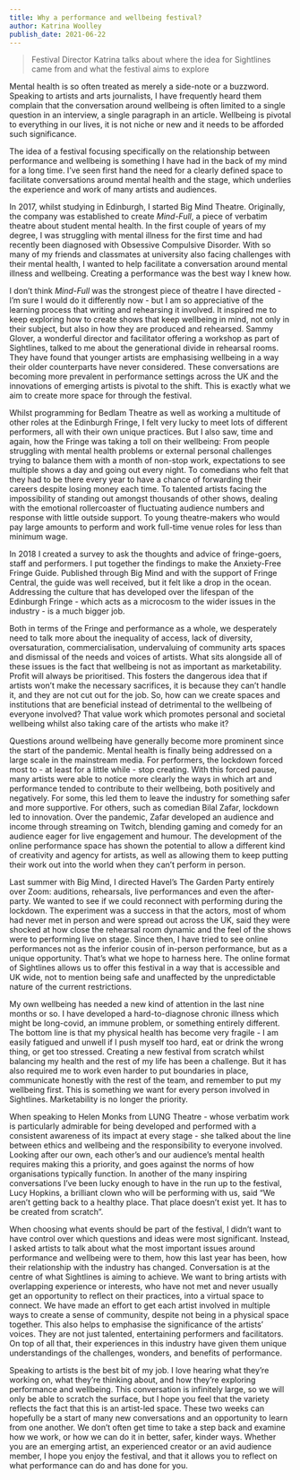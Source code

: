 ```yaml
---
title: Why a performance and wellbeing festival?
author: Katrina Woolley
publish_date: 2021-06-22
---
```


> Festival Director Katrina talks about where the idea for Sightlines came from and what the festival aims to explore

Mental health is so often treated as merely a side-note or a buzzword. Speaking to artists and arts journalists, I have frequently heard them complain that the conversation around wellbeing is often limited to a single question in an interview, a single paragraph in an article. Wellbeing is pivotal to everything in our lives, it is not niche or new and it needs to be afforded such significance. 
 
The idea of a festival focusing specifically on the relationship between performance and wellbeing is something I have had in the back of my mind for a long time. I’ve seen first hand the need for a clearly defined space to facilitate conversations around mental health and the stage, which underlies the experience and work of many artists and audiences.

In 2017, whilst studying in Edinburgh, I started Big Mind Theatre. Originally, the company was established to create _Mind-Full_, a piece of verbatim theatre about student mental health. In the first couple of years of my degree, I was struggling with mental illness for the first time and had recently been diagnosed with Obsessive Compulsive Disorder. With so many of my friends and classmates at university also facing challenges with their mental health, I wanted to help facilitate a conversation around mental illness and wellbeing. Creating a performance was the best way I knew how. 

I don’t think _Mind-Full_ was the strongest piece of theatre I have directed - I’m sure I would do it differently now - but I am so appreciative of the learning process that writing and rehearsing it involved. It inspired me to keep exploring how to create shows that keep wellbeing in mind, not only in their subject, but also in how they are produced and rehearsed. Sammy Glover, a wonderful director and facilitator offering a workshop as part of Sightlines, talked to me about the generational divide in rehearsal rooms. They have found that younger artists are emphasising wellbeing in a way their older counterparts have never considered. These conversations are becoming more prevalent in performance settings across the UK and the innovations of emerging artists is pivotal to the shift. This is exactly what we aim to create more space for through the festival. 

Whilst programming for Bedlam Theatre as well as working a multitude of other roles at the Edinburgh Fringe, I felt very lucky to meet lots of different performers, all with their own unique practices. But I also saw, time and again, how the Fringe was taking a toll on their wellbeing: From people struggling with mental health problems or external personal challenges trying to balance them with a month of non-stop work, expectations to see multiple shows a day and going out every night. To comedians who felt that they had to be there every year to have a chance of forwarding their careers despite losing money each time. To talented artists facing the impossibility of standing out amongst thousands of other shows, dealing with the emotional rollercoaster of fluctuating audience numbers and response with little outside support. To young theatre-makers who would pay large amounts to perform and work full-time venue roles for less than minimum wage. 
 
In 2018 I created a survey to ask the thoughts and advice of fringe-goers, staff and performers. I put together the findings to make the Anxiety-Free Fringe Guide. Published through Big Mind and with the support of Fringe Central, the guide was well received, but it felt like a drop in the ocean.  Addressing the culture that has developed over the lifespan of the Edinburgh Fringe - which acts as a microcosm to the wider issues in the industry - is a much bigger job. 

Both in terms of the Fringe and performance as a whole, we desperately need to talk more about the inequality of access, lack of diversity, oversaturation, commercialisation, undervaluing of community arts spaces and dismissal of the needs and voices of artists. What sits alongside all of these issues is the fact that wellbeing is not as important as marketability. Profit will always be prioritised. This fosters the dangerous idea that if artists won’t make the necessary sacrifices, it is because they can’t handle it, and they are not cut out for the job. So, how can we create spaces and institutions that are beneficial instead of detrimental to the wellbeing of everyone involved? That value work which promotes personal and societal wellbeing whilst also taking care of the artists who make it?
 
Questions around wellbeing have generally become more prominent since the start of the pandemic. Mental health is finally being addressed on a large scale in the mainstream media. For performers, the lockdown forced most to - at least for a little while - stop creating. With this forced pause, many artists were able to notice more clearly the ways in which art and performance tended to contribute to their wellbeing, both positively and negatively. For some, this led them to leave the industry for something safer and more supportive. For others, such as comedian Bilal Zafar, lockdown led to innovation. Over the pandemic, Zafar developed an audience and income through streaming on Twitch, blending gaming and comedy for an audience eager for live engagement and humour. The development of the online performance space has shown the potential to allow a different kind of creativity and agency for artists, as well as allowing them to keep putting their work out into the world when they can’t perform in person. 

Last summer with Big Mind, I directed Havel’s The Garden Party entirely over Zoom: auditions, rehearsals, live performances and even the after-party. We wanted to see if we could reconnect with performing during the lockdown. The experiment was a success in that the actors, most of whom had never met in person and were spread out across the UK, said they were shocked at how close the rehearsal room dynamic and the feel of the shows were to performing live on stage. Since then, I have tried to see online performances not as the inferior cousin of in-person performance, but as a unique opportunity. That’s what we hope to harness here. The online format of Sightlines allows us to offer this festival in a way that is accessible and UK wide, not to mention being safe and unaffected by the unpredictable nature of the current restrictions.
 
My own wellbeing has needed a new kind of attention in the last nine months or so. I have developed a hard-to-diagnose chronic illness which might be long-covid, an immune problem, or something entirely different. The bottom line is that my physical health has become very fragile - I am easily fatigued and unwell if I push myself too hard, eat or drink the wrong thing, or get too stressed. Creating a new festival from scratch whilst balancing my health and the rest of my life has been a challenge. But it has also required me to work even harder to put boundaries in place, communicate honestly with the rest of the team, and remember to put my wellbeing first. This is something we want for every person involved in Sightlines. Marketability is no longer the priority.
 
When speaking to Helen Monks from LUNG Theatre - whose verbatim work is particularly admirable for being developed and performed with a consistent awareness of its impact at every stage - she talked about the line between ethics and wellbeing and the responsibility to everyone involved. Looking after our own, each other’s and our audience’s mental health requires making this a priority, and goes against the norms of how organisations typically function. In another of the many inspiring conversations I’ve been lucky enough to have in the run up to the festival, Lucy Hopkins, a brilliant clown who will be performing with us, said “We aren’t getting back to a healthy place. That place doesn’t exist yet. It has to be created from scratch”.
 
When choosing what events should be part of the festival, I didn’t want to have control over which questions and ideas were most significant. Instead, I asked artists to talk about what the most important issues around performance and wellbeing were to them, how this last year has been, how their relationship with the industry has changed. Conversation is at the centre of what Sightlines is aiming to achieve. We want to bring artists with overlapping experience or interests, who have not met and never usually get an opportunity to reflect on their practices, into a virtual space to connect. We have made an effort to get each artist involved in multiple ways  to create a sense of community, despite not being in a physical space together. This also helps to emphasise the significance of the artists’ voices. They are not just talented, entertaining performers and facilitators. On top of all that, their experiences in this industry have given them unique understandings of the challenges, wonders, and benefits of performance. 


Speaking to artists is the best bit of my job. I love hearing what they’re working on, what they’re thinking about, and how they’re exploring performance and wellbeing. This conversation is infinitely large, so we will only be able to scratch the surface, but I hope you feel that the variety reflects the fact that this is an artist-led space. These two weeks can hopefully be a start of many new conversations and an opportunity to learn from one another. We don’t often get time to take a step back and examine how we work, or how we can do it in better, safer, kinder ways. Whether you are an emerging artist, an experienced creator or an avid audience member, I hope you enjoy the festival, and that it allows you to reflect on what performance can do and has done for you.
